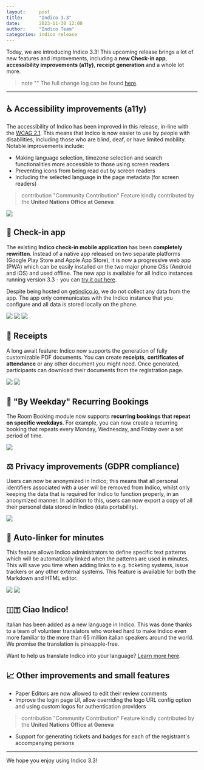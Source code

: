 ```yaml
---
layout:     post
title:      "Indico 3.3"
date:       2023-11-30 12:00
author:     "Indico Team"
categories: indico release
---
```


Today, we are introducing Indico 3.3! This upcoming release brings a lot of new features and improvements, including a **new Check-in app**, **accessibility improvements (a11y)**, **receipt generation** and a whole lot more.

> note ""
> The full change log can be found [here](https://docs.getindico.io/en/stable/changelog/#v3-3).

---

## ♿️ Accessibility improvements (a11y)

The accessibility of Indico has been improved in this release, in-line with the [WCAG 2.1](https://www.w3.org/TR/WCAG21/). This means that Indico is now easier to use by people with disabilities, including those who are blind, deaf, or have limited mobility. Notable improvements include:

- Making language selection, timezone selection and search functionalities more accessible to those using screen readers
- Preventing icons from being read out by screen readers
- Including the selected language in the page metadata (for screen readers)

> contribution "Community Contribution"
> Feature kindly contributed by the **United Nations Office at Geneva**

![](/assets/2023-11-30-indico-3-3-news/timezone-picker.png)

## 📱 Check-in app

The existing **Indico check-in mobile application** has been **completely rewritten**. Instead of a native app released on two separate platforms (Google Play Store and Apple App Store), it is now a progressive web app (PWA) which can be easily installed on the two major phone OSs (Android and iOS) and used offline. The new app is available for all Indico instances running version 3.3 - you can [try it out here](https://checkin.getindico.io/).

Despite being hosted on [getindico.io](getindico.io), we do not collect any data from the app. The app only communicates with the Indico instance that you configure and all data is stored locally on the phone.

<!-- Read our full in-depth blog post about the new Check-in app [here](https://getindico.io/blog/future-link-to-a-post-about-the-check-in-app/). -->

<div class="image-container">
  <img src="/assets/2023-11-30-indico-3-3-news/app1.png" />
  <img src="/assets/2023-11-30-indico-3-3-news/app2.png" />
  <img src="/assets/2023-11-30-indico-3-3-news/app3.png" />
</div>

## 🧾 Receipts

A long await feature: Indico now supports the generation of fully customizable PDF documents. You can create **receipts**, **certificates of attendance** or any other document you might need. Once generated, participants can download their documents from the registration page.

![](/assets/2023-11-30-indico-3-3-news/receipts1.png)
![](/assets/2023-11-30-indico-3-3-news/receipts2.png)

## 📅 "By Weekday" Recurring Bookings

The Room Booking module now supports **recurring bookings that repeat on specific weekdays**. For example, you can now create a recurring booking that repeats every Monday, Wednesday, and Friday over a set period of time.

![](/assets/2023-11-30-indico-3-3-news/recurring-booking.png)

## ⚖️ Privacy improvements (GDPR compliance)

Users can now be anonymized in Indico; this means that all personal identifiers associated with a user will be removed from Indico, whilst only keeping the data that is required for Indico to function properly, in an anonymized manner. In addition to this, users can now export a copy of all their personal data stored in Indico (data portability).

![](/assets/2023-11-30-indico-3-3-news/export.png)

<!-- Holding this back for now, since this feature isn't merged yet...
## 🎟️ Google Wallet Integration

Registration tickets can now be saved directly to Google Wallet. This allows users to easily access their tickets on their mobile device, without having to download and print the ticket (where applicable).

> contribution "Community Contribution"
> Feature kindly contributed by the **United Nations Office at Geneva**
-->

## 🔗 Auto-linker for minutes

This feature allows Indico administrators to define specific text patterns which will be automatically linked when the patterns are used in minutes. This will save you time when adding links to e.g. ticketing systems, issue trackers or any other external systems. This feature is available for both the Markdown and HTML editor.

![](/assets/2023-11-30-indico-3-3-news/autolinker1.png)
![](/assets/2023-11-30-indico-3-3-news/autolinker2.png)

## 🇮🇹 Ciao Indico!

Italian has been added as a new language in Indico. This was done thanks to a team of volunteer translators who worked hard to make Indico even more familiar to the more than 65 million italian speakers around the world. We promise the translation is pineapple-free.

Want to help us translate Indico into your language? [Learn more here](https://docs.getindico.io/en/stable/installation/translations/#contributingo).

## 📈 Other improvements and small features
- Paper Editors are now allowed to edit their review comments
- Improve the login page UI, allow overriding the logo URL config option and using custom logos for authentication providers

> contribution "Community Contribution"
> Feature kindly contributed by the **United Nations Office at Geneva**

- Support for generating tickets and badges for each of the registrant's accompanying persons
<!-- Add more improvements here -->

---

We hope you enjoy using Indico 3.3!